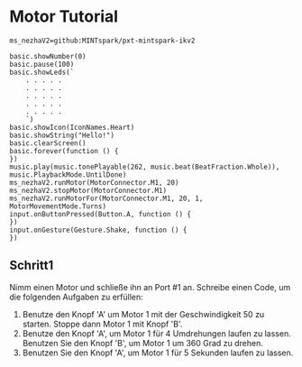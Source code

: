 # Motor Tutorial
```package
ms_nezhaV2=github:MINTspark/pxt-mintspark-ikv2
```
```blocks
basic.showNumber(0)
basic.pause(100)
basic.showLeds(`
    . . . . .
    . . . . .
    . . . . .
    . . . . .
    . . . . .
    `)
basic.showIcon(IconNames.Heart)
basic.showString("Hello!")
basic.clearScreen()
basic.forever(function () { 
})
music.play(music.tonePlayable(262, music.beat(BeatFraction.Whole)), music.PlaybackMode.UntilDone)
ms_nezhaV2.runMotor(MotorConnector.M1, 20)
ms_nezhaV2.stopMotor(MotorConnector.M1)
ms_nezhaV2.runMotorFor(MotorConnector.M1, 20, 1, MotorMovementMode.Turns)
input.onButtonPressed(Button.A, function () {  
})
input.onGesture(Gesture.Shake, function () {
})
```
## Schritt1
Nimm einen Motor und schließe ihn an Port #1 an. Schreibe einen Code, um die folgenden Aufgaben zu erfüllen:

1. Benutze den Knopf 'A' um Motor 1 mit der Geschwindigkeit 50 zu starten. Stoppe dann Motor 1 mit Knopf 'B'.
2. Benutze den Knopf 'A', um Motor 1 für 4 Umdrehungen laufen zu lassen. Benutzen Sie den Knopf 'B', um Motor 1 um 360 Grad zu drehen.
3. Benutzen Sie den Knopf 'A', um Motor 1 für 5 Sekunden laufen zu lassen.